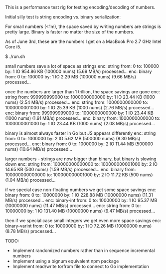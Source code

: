 This is a performance test rig for testing encoding/decoding of numbers. 

Initial silly test is string encoding vs. binary serialization:

For small numbers (<1m), the space saved by writing numbers are strings is pretty large.
Binary is faster no matter the size of the numbers.


As of June 3rd, these are the numbers I get on a MacBook Pro 2.7 GHz Intel Core i5.

$ ./run.sh 

small numbers save a lot of space as strings
enc: string from: 0 to: 100000 by: 1
IO 954.86 KB (100000 nums) (5.69 MB/s) processed...
enc: binary from: 0 to: 100000 by: 1
IO 2.29 MB (100000 nums) (9.66 MB/s) processed...

once the numbers are larger than 1 trillion, the space savings are gone
enc: string from: 999999999000 to: 1000000000000 by: 1
IO 23.44 KB (1000 nums) (2.54 MB/s) processed...
enc: string from: 1000000000000 to: 1000000001000 by: 1
IO 25.39 KB (1000 nums) (2.76 MB/s) processed...
enc: binary from: 999999999000 to: 1000000000000 by: 1
IO 23.44 KB (1000 nums) (1.91 MB/s) processed...
enc: binary from: 1000000000000 to: 1000000001000 by: 1
IO 23.44 KB (1000 nums) (2.08 MB/s) processed...

binary is almost always faster in Go but JS appears differently
enc: string from: 0 to: 1000000 by: 2
IO 5.62 MB (500000 nums) (8.30 MB/s) processed...
enc: binary from: 0 to: 1000000 by: 2
IO 11.44 MB (500000 nums) (10.64 MB/s) processed...

larger numbers - strings are now bigger than binary, but binary is slowing down
enc: string from: 100000000000000 to: 100000000001000 by: 2
IO 14.65 KB (500 nums) (1.59 MB/s) processed...
enc: binary from: 100000000000000 to: 100000000001000 by: 2
IO 11.72 KB (500 nums) (1.04 MB/s) processed...

if we special case non-floating numbers we get some space savings
enc: binary from: 0 to: 10000000 by: 1
IO 228.88 MB (10000000 nums) (11.31 MB/s) processed...
enc: binary-int from: 0 to: 10000000 by: 1
IO 95.37 MB (10000000 nums) (11.47 MB/s) processed...
enc: string from: 0 to: 10000000 by: 1
IO 131.40 MB (10000000 nums) (9.47 MB/s) processed...

then if we special case small integers we get even more space savings
enc: binary-varint from: 0 to: 10000000 by: 1
IO 72.26 MB (10000000 nums) (8.78 MB/s) processed...


TODO:
- Implement randomized numbers rather than in sequence incremental numbers
- Implement using a bignum equivalent npm package
- Implement read/write to/from file to connect to Go implementation